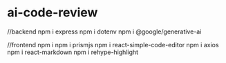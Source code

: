 # ai-code-review

//backend
npm i express
npm i dotenv 
npm i @google/generative-ai

//frontend
npm i
npm i prismjs
npm i react-simple-code-editor
npm i axios
npm i react-markdown
npm i rehype-highlight